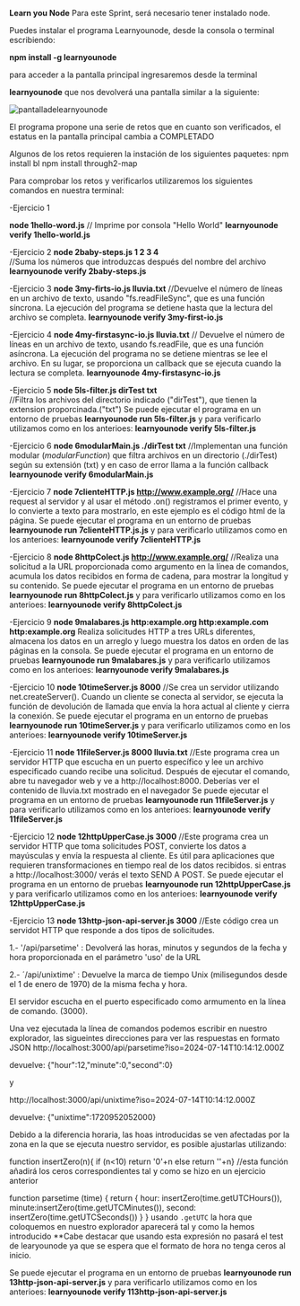 **Learn you Node**
Para este Sprint, será necesario tener instalado node.

Puedes instalar el programa Learnyounode, desde la consola o terminal escribiendo:

**npm install -g learnyounode**

para acceder a la pantalla principal ingresaremos desde la terminal 

**learnyounode** 
que nos devolverá una pantalla similar a la siguiente:

![pantalladelearnyounode](https://camo.githubusercontent.com/70a2be60777043e09ddfbcafa67f80b2601ec2a0ff6658f633f721cde7363ed7/68747470733a2f2f7261772e6769746875622e636f6d2f72766167672f6c6561726e796f756e6f64652f6d61737465722f6c6561726e796f756e6f64652e706e67)

El programa propone una serie de retos que en cuanto son verificados, el estatus en la pantalla principal cambia a COMPLETADO

Algunos de los retos requieren la instación de los siguientes paquetes:
npm install bl
npm install through2-map

Para comprobar los retos y verificarlos utilizaremos los siguientes comandos en nuestra terminal:

-Ejercicio 1

**node 1hello-word.js**
// Imprime por consola "Hello World"
**learnyounode verify 1hello-world.js**

-Ejercicio 2
**node 2baby-steps.js 1 2 3 4**  
//Suma los números que introduzcas después del nombre del archivo
**learnyounode verify 2baby-steps.js**

-Ejercicio 3
**node 3my-firts-io.js lluvia.txt**
 //Devuelve el número de líneas en un archivo de texto, usando "fs.readFileSync", que es una función síncrona. La ejecución del programa se detiene hasta que la lectura del archivo se completa.
**learnyounode verify 3my-first-io.js**

-Ejercicio 4
**node 4my-firstasync-io.js lluvia.txt**
// Devuelve el número de líneas en un archivo de texto, usando fs.readFile, que es una función asíncrona. La ejecución del programa no se detiene mientras se lee el archivo. En su lugar, se proporciona un callback que se ejecuta cuando la lectura se completa.
**learnyounode 4my-firstasync-io.js**

-Ejercicio 5
**node 5ls-filter.js dirTest txt**  
//Filtra los archivos del directorio indicado ("dirTest"), que tienen la extension proporcinada.("txt")
Se puede ejecutar el programa en un entorno de pruebas
**learnyounode run 5ls-filter.js**
y para verificarlo utilizamos como en los anterioes:
**learnyounode verify 5ls-filter.js**

-Ejercicio 6
**node 6modularMain.js ./dirTest txt**
//Implementan una función modular (_modularFunction_) que filtra archivos en un directorio (./dirTest) según su extensión (txt) y en caso de error llama a la función callback
**learnyounode verify 6modularMain.js**

-Ejercicio 7
**node 7clienteHTTP.js http://www.example.org/**
//Hace una request al servidor y al usar el método .on() registramos el primer evento, y lo convierte a texto para mostrarlo, en este ejemplo es el código html de la página.
Se puede ejecutar el programa en un entorno de pruebas
**learnyounode run 7clienteHTTP.js.js**
y para verificarlo utilizamos como en los anterioes:
**learnyounode verify 7clienteHTTP.js**

-Ejercicio 8
**node 8httpColect.js http://www.example.org/**
//Realiza una solicitud a la URL proporcionada como argumento en la línea de comandos, acumula los datos recibidos en forma de cadena, para mostrar la longitud y su contenido.
Se puede ejecutar el programa en un entorno de pruebas
**learnyounode run 8httpColect.js**
y para verificarlo utilizamos como en los anterioes:
**learnyounode verify 8httpColect.js**

-Ejercicio 9
**node 9malabares.js http:example.org http:example.com http:example.org**
Realiza solicitudes HTTP a tres URLs diferentes, almacena los datos en un arreglo y luego muestra los datos en orden de las páginas en la consola.
Se puede ejecutar el programa en un entorno de pruebas
**learnyounode run 9malabares.js**
y para verificarlo utilizamos como en los anterioes:
**learnyounode verify 9malabares.js**

-Ejercicio 10
**node 10timeServer.js 8000**
//Se crea un servidor utilizando net.createServer(). Cuando un cliente se conecta al servidor, se ejecuta la función de devolución de llamada que envía la hora actual al cliente y cierra la conexión.
Se puede ejecutar el programa en un entorno de pruebas
**learnyounode run 10timeServer.js**
y para verificarlo utilizamos como en los anterioes:
**learnyounode verify 10timeServer.js**

-Ejercicio 11
**node 11fileServer.js 8000 lluvia.txt**
//Este programa crea un servidor HTTP que escucha en un puerto específico y lee un archivo especificado cuando recibe una solicitud. Después de ejecutar el comando, abre tu navegador web y ve a http://localhost:8000. Deberías ver el contenido de lluvia.txt mostrado en el navegador
Se puede ejecutar el programa en un entorno de pruebas
**learnyounode run 11fileServer.js**
y para verificarlo utilizamos como en los anterioes:
**learnyounode verify 11fileServer.js**

-Ejercicio 12
**node 12httpUpperCase.js 3000**
//Este programa crea un servidor HTTP que toma solicitudes POST, convierte los datos a mayúsculas y envía la respuesta al cliente. Es útil para aplicaciones que requieren transformaciones en tiempo real de los datos recibidos.
si entras a http://localhost:3000/ verás el texto SEND A POST.
Se puede ejecutar el programa en un entorno de pruebas
**learnyounode run 12httpUpperCase.js**
y para verificarlo utilizamos como en los anterioes:
**learnyounode verify 12httpUpperCase.js**

-Ejercicio 13
**node 13http-json-api-server.js 3000**
//Este código crea un servidot HTTP que responde a dos tipos de solicitudes.

1.- '/api/parsetime' : Devolverá las horas, minutos y segundos de la fecha y hora proporcionada en el parámetro 'uso' de la URL

2.- ´/api/unixtime' : Devuelve la marca de tiempo Unix (milisegundos desde el 1 de enero de 1970) de la misma fecha y hora.

El servidor escucha en el puerto especificado como armumento en la línea de comando. (3000).

Una vez ejecutada la línea de comandos podemos escribir en nuestro explorador, las sigueintes direcciones para ver las respuestas en formato JSON
http://localhost:3000/api/parsetime?iso=2024-07-14T10:14:12.000Z

devuelve: {"hour":12,"minute":0,"second":0}

 y
 
  http://localhost:3000/api/unixtime?iso=2024-07-14T10:14:12.000Z
  
devuelve: {"unixtime":1720952052000}


Debido a la diferencia horaria, las hoas introducidas se ven afectadas por la zona en la que se ejecuta nuestro servidor, es posible ajustarlas utilizando: 

function insertZero(n){
  if (n<10) return '0'+n
  else return ''+n}
//esta función añadirá los ceros correspondientes tal y como se hizo en un ejercicio anterior

function parsetime (time) {
  return {
    hour: insertZero(time.getUTCHours()),
    minute:insertZero(time.getUTCMinutes()),
    second: insertZero(time.getUTCSeconds())
  }
}
usando `.getUTC` la hora que coloquemos en nuestro explorador aparecerá tal y como la hemos introducido 
**Cabe destacar que usando esta expresión no pasará el test de learyounode ya que se espera que el formato de hora no tenga ceros al inicio.

Se puede ejecutar el programa en un entorno de pruebas
**learnyounode run 13http-json-api-server.js**
y para verificarlo utilizamos como en los anterioes:
**learnyounode verify 113http-json-api-server.js**

